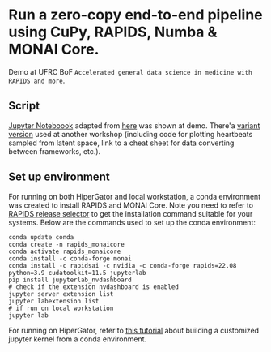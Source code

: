 #  Run a zero-copy end-to-end pipeline using CuPy, RAPIDS, Numba & MONAI Core.
Demo at UFRC BoF `Accelerated general data science in medicine with RAPIDS and more`.

## Script
[Jupyter Noteboook](./) adapted from [here](https://gist.github.com/gravitino/0fd27d841c37cc25fe2032eafdc8feb2) was shown at demo. 
There'a [variant version](https://github.com/nvahmadi/NVIDIA_IKIM_Workshop/blob/main/exercise4_zerocopy/interoperability_zerocopy.ipynb) used at another workshop  (including code for plotting heartbeats sampled from latent space, link to a cheat sheet for data converting between frameworks, etc.). 

## Set up environment
For running on both HiperGator and local workstation, a conda environment was created to install RAPIDS and MONAI Core. Note you need to refer to [RAPIDS release selector](https://rapids.ai/start.html#get-rapids) to get the installation command suitable for your systems. Below are the commands used to set up the conda environment:

```
conda update conda
conda create -n rapids_monaicore
conda activate rapids_monaicore
conda install -c conda-forge monai
conda install -c rapidsai -c nvidia -c conda-forge rapids=22.08 python=3.9 cudatoolkit=11.5 jupyterlab
pip install jupyterlab_nvdashboard
# check if the extension nvdashboard is enabled
jupyter server extension list
jupyter labextension list
# if run on local workstation
jupyter lab
```

For running on HiperGator, refer to [this tutorial](https://help.rc.ufl.edu/doc/Managing_Python_environments_and_Jupyter_kernels) about building a customized jupyter kernel from a conda environment.